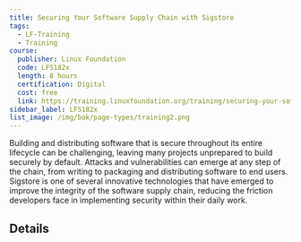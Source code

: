 ```yaml
---
title: Securing Your Software Supply Chain with Sigstore 
tags:
  - LF-Training
  - Training
course:
  publisher: Linux Foundation
  code: LFS182x
  length: 8 hours
  certification: Digital
  cost: free
  link: https://training.linuxfoundation.org/training/securing-your-software-supply-chain-with-sigstore-lfs182x/
sidebar_label: LFS182x
list_image: /img/bok/page-types/training2.png
---
```


Building and distributing software that is secure throughout its entire lifecycle can be challenging, leaving many projects unprepared to build securely by default. Attacks and vulnerabilities can emerge at any step of the chain, from writing to packaging and distributing software to end users. Sigstore is one of several innovative technologies that have emerged to improve the integrity of the software supply chain, reducing the friction developers face in implementing security within their daily work.

## Details

<CourseDetails course={frontMatter.course}/>


